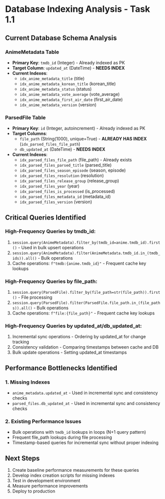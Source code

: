 # Database Indexing Analysis - Task 1.1

## Current Database Schema Analysis

### AnimeMetadata Table
- **Primary Key**: `tmdb_id` (Integer) - Already indexed as PK
- **Target Column**: `updated_at` (DateTime) - **NEEDS INDEX**
- **Current Indexes**:
  - `idx_anime_metadata_title` (title)
  - `idx_anime_metadata_korean_title` (korean_title)
  - `idx_anime_metadata_status` (status)
  - `idx_anime_metadata_vote_average` (vote_average)
  - `idx_anime_metadata_first_air_date` (first_air_date)
  - `idx_anime_metadata_version` (version)

### ParsedFile Table
- **Primary Key**: `id` (Integer, autoincrement) - Already indexed as PK
- **Target Columns**:
  - `file_path` (String(1000), unique=True) - **ALREADY HAS INDEX** (`idx_parsed_files_file_path`)
  - `db_updated_at` (DateTime) - **NEEDS INDEX**
- **Current Indexes**:
  - `idx_parsed_files_file_path` (file_path) - Already exists
  - `idx_parsed_files_parsed_title` (parsed_title)
  - `idx_parsed_files_season_episode` (season, episode)
  - `idx_parsed_files_resolution` (resolution)
  - `idx_parsed_files_release_group` (release_group)
  - `idx_parsed_files_year` (year)
  - `idx_parsed_files_is_processed` (is_processed)
  - `idx_parsed_files_metadata_id` (metadata_id)
  - `idx_parsed_files_version` (version)

## Critical Queries Identified

### High-Frequency Queries by tmdb_id:
1. `session.query(AnimeMetadata).filter_by(tmdb_id=anime.tmdb_id).first()` - Used in bulk upsert operations
2. `session.query(AnimeMetadata).filter(AnimeMetadata.tmdb_id.in_(tmdb_ids)).all()` - Bulk operations
3. Cache operations: `f"tmdb:{anime.tmdb_id}"` - Frequent cache key lookups

### High-Frequency Queries by file_path:
1. `session.query(ParsedFile).filter_by(file_path=str(file_path)).first()` - File processing
2. `session.query(ParsedFile).filter(ParsedFile.file_path.in_(file_paths)).all()` - Bulk operations
3. Cache operations: `f"file:{file_path}"` - Frequent cache key lookups

### High-Frequency Queries by updated_at/db_updated_at:
1. Incremental sync operations - Ordering by updated_at for change tracking
2. Consistency validation - Comparing timestamps between cache and DB
3. Bulk update operations - Setting updated_at timestamps

## Performance Bottlenecks Identified

### 1. Missing Indexes
- `anime_metadata.updated_at` - Used in incremental sync and consistency checks
- `parsed_files.db_updated_at` - Used in incremental sync and consistency checks

### 2. Existing Performance Issues
- Bulk operations with `tmdb_id` lookups in loops (N+1 query pattern)
- Frequent file_path lookups during file processing
- Timestamp-based queries for incremental sync without proper indexing

## Next Steps
1. Create baseline performance measurements for these queries
2. Develop index creation scripts for missing indexes
3. Test in development environment
4. Measure performance improvements
5. Deploy to production
